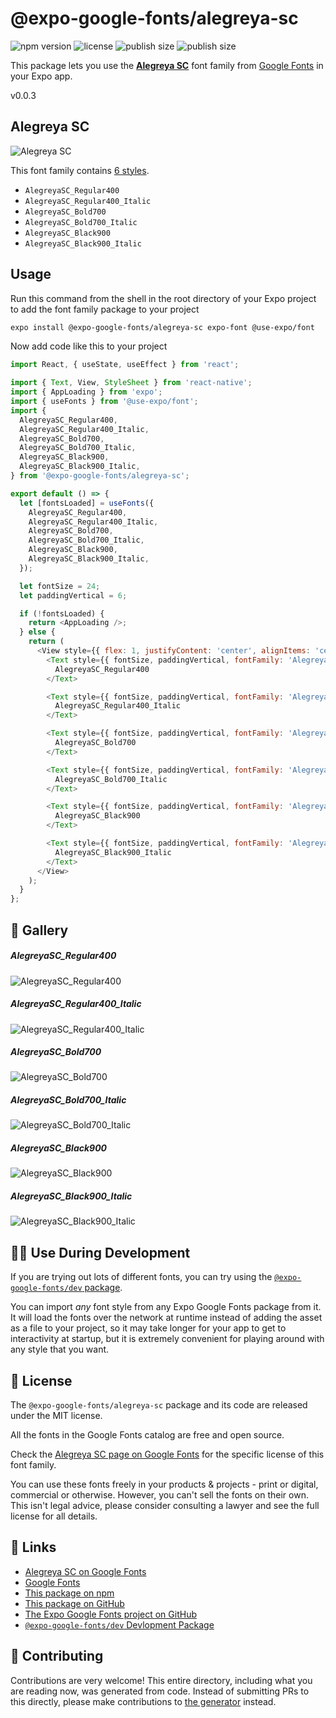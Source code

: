 # @expo-google-fonts/alegreya-sc

![npm version](https://flat.badgen.net/npm/v/@expo-google-fonts/alegreya-sc)
![license](https://flat.badgen.net/github/license/expo/google-fonts)
![publish size](https://flat.badgen.net/packagephobia/install/@expo-google-fonts/alegreya-sc)
![publish size](https://flat.badgen.net/packagephobia/publish/@expo-google-fonts/alegreya-sc)

This package lets you use the [**Alegreya SC**](https://fonts.google.com/specimen/Alegreya+SC) font family from [Google Fonts](https://fonts.google.com/) in your Expo app.

v0.0.3

## Alegreya SC

![Alegreya SC](./font-family.png)

This font family contains [6 styles](#-gallery).

- `AlegreyaSC_Regular400`
- `AlegreyaSC_Regular400_Italic`
- `AlegreyaSC_Bold700`
- `AlegreyaSC_Bold700_Italic`
- `AlegreyaSC_Black900`
- `AlegreyaSC_Black900_Italic`

## Usage

Run this command from the shell in the root directory of your Expo project to add the font family package to your project
```sh
expo install @expo-google-fonts/alegreya-sc expo-font @use-expo/font
```

Now add code like this to your project
```js
import React, { useState, useEffect } from 'react';

import { Text, View, StyleSheet } from 'react-native';
import { AppLoading } from 'expo';
import { useFonts } from '@use-expo/font';
import {
  AlegreyaSC_Regular400,
  AlegreyaSC_Regular400_Italic,
  AlegreyaSC_Bold700,
  AlegreyaSC_Bold700_Italic,
  AlegreyaSC_Black900,
  AlegreyaSC_Black900_Italic,
} from '@expo-google-fonts/alegreya-sc';

export default () => {
  let [fontsLoaded] = useFonts({
    AlegreyaSC_Regular400,
    AlegreyaSC_Regular400_Italic,
    AlegreyaSC_Bold700,
    AlegreyaSC_Bold700_Italic,
    AlegreyaSC_Black900,
    AlegreyaSC_Black900_Italic,
  });

  let fontSize = 24;
  let paddingVertical = 6;

  if (!fontsLoaded) {
    return <AppLoading />;
  } else {
    return (
      <View style={{ flex: 1, justifyContent: 'center', alignItems: 'center' }}>
        <Text style={{ fontSize, paddingVertical, fontFamily: 'AlegreyaSC_Regular400' }}>
          AlegreyaSC_Regular400
        </Text>

        <Text style={{ fontSize, paddingVertical, fontFamily: 'AlegreyaSC_Regular400_Italic' }}>
          AlegreyaSC_Regular400_Italic
        </Text>

        <Text style={{ fontSize, paddingVertical, fontFamily: 'AlegreyaSC_Bold700' }}>
          AlegreyaSC_Bold700
        </Text>

        <Text style={{ fontSize, paddingVertical, fontFamily: 'AlegreyaSC_Bold700_Italic' }}>
          AlegreyaSC_Bold700_Italic
        </Text>

        <Text style={{ fontSize, paddingVertical, fontFamily: 'AlegreyaSC_Black900' }}>
          AlegreyaSC_Black900
        </Text>

        <Text style={{ fontSize, paddingVertical, fontFamily: 'AlegreyaSC_Black900_Italic' }}>
          AlegreyaSC_Black900_Italic
        </Text>
      </View>
    );
  }
};

```

## 🔡 Gallery

##### AlegreyaSC_Regular400
![AlegreyaSC_Regular400](./7449fd0507a0808ae452506eb8fb2fb46b4abe72f8f5d982b25c963ba93bc094.ttf.png)

##### AlegreyaSC_Regular400_Italic
![AlegreyaSC_Regular400_Italic](./6b36a9c6614f3cea8c2846f74b6823f8d3c5edd8a8b2319eccae142e3bb42738.ttf.png)

##### AlegreyaSC_Bold700
![AlegreyaSC_Bold700](./16e159f79c1929fa884f232e47d45cb0cc16a55a22b127359024868245f4a2d4.ttf.png)

##### AlegreyaSC_Bold700_Italic
![AlegreyaSC_Bold700_Italic](./6920f9042274d5d0b37753d233b86c7066a47d1cb94015d70ecbb9a76359faa7.ttf.png)

##### AlegreyaSC_Black900
![AlegreyaSC_Black900](./d591a36a0d78f0315b16c23983d84d6d8b4bbf8ea5b5879019cad423941d5990.ttf.png)

##### AlegreyaSC_Black900_Italic
![AlegreyaSC_Black900_Italic](./d312d023b86792b3a0f7cd9594498720cdb9feb7bec946d75a3f25f6580c19c7.ttf.png)


## 👩‍💻 Use During Development

If you are trying out lots of different fonts, you can try using the [`@expo-google-fonts/dev` package](https://github.com/expo/google-fonts/tree/master/font-packages/dev#readme).

You can import *any* font style from any Expo Google Fonts package from it. It will load the fonts
over the network at runtime instead of adding the asset as a file to your project, so it may take longer
for your app to get to interactivity at startup, but it is extremely convenient
for playing around with any style that you want.

## 📖 License

The `@expo-google-fonts/alegreya-sc` package and its code are released under the MIT license.

All the fonts in the Google Fonts catalog are free and open source.

Check the [Alegreya SC page on Google Fonts](https://fonts.google.com/specimen/Alegreya+SC) for the specific license of this font family.

You can use these fonts freely in your products & projects - print or digital, commercial or otherwise. However, you can't sell the fonts on their own. This isn't legal advice, please consider consulting a lawyer and see the full license for all details.

## 🔗 Links

- [Alegreya SC on Google Fonts](https://fonts.google.com/specimen/Alegreya+SC)
- [Google Fonts](https://fonts.google.com/)
- [This package on npm](https://www.npmjs.com/package/@expo-google-fonts/alegreya-sc)
- [This package on GitHub](https://github.com/expo/google-fonts/tree/master/font-packages/alegreya-sc)
- [The Expo Google Fonts project on GitHub](https://github.com/expo/google-fonts)
- [`@expo-google-fonts/dev` Devlopment Package](https://github.com/expo/google-fonts/tree/master/font-packages/dev)


## 🤝 Contributing

Contributions are very welcome! This entire directory, including what you are reading now, was generated from code. Instead of submitting PRs to this directly, please make contributions to [the generator](https://github.com/expo/google-fonts/tree/master/packages/generator) instead.
